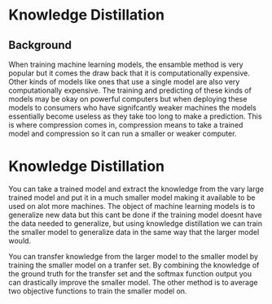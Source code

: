 # Knowledge Distillation

## Background
When training machine learning models, the ensamble method is very popular but it comes the draw back that it is computationally expensive. Other kinds of models
like ones that use a single model are also very computationally expensive. The training and predicting of these kinds of models may be okay on powerful computers
but when deploying these models to consumers who have signifcantly weaker machines the models essentially become useless as they take too long to make a prediction.
This is where compression comes in, compression means to take a trained model and compression so it can run a smaller or weaker computer.

# Knowledge Distillation
You can take a trained model and extract the knowledge from the vary large trained model and put it in a much smaller model making it available to be used on alot more machines.
The object of machine learning models is to generalize new data but this cant be done if the training model doesnt have the data needed to generalize, but using knowledge
distillation we can train the smaller model to generalize data in the same way that the larger model would.

You can transfer knowledge from the larger model to the smaller model by training the smaller model on a tranfer set. By combining the knowledge of the ground truth for the transfer set and the softmax function output you can drastically improve the smaller model. The other method is to average two objective functions to train the smaller model on.
